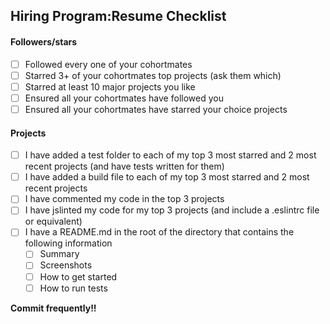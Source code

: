 ## Hiring Program:Resume Checklist

#### Followers/stars		

- [ ] Followed every one of your cohortmates	
- [ ] Starred 3+ of your cohortmates top projects (ask them which)	
- [ ] Starred at least 10 major projects you like	
- [ ] Ensured all your cohortmates have followed you	
- [ ] Ensured all your cohortmates have starred your choice projects	

#### Projects
	
- [ ] I have added a test folder to each of my top 3 most starred and 2 most recent projects (and have tests written for them)
- [ ] I have added a build file to each of my top 3 most starred and 2 most recent projects	
- [ ] I have commented my code in the top 3 projects	
- [ ] I have jslinted my code for my top 3 projects (and include a .eslintrc file or equivalent)
- [ ] I have a README.md in the root of the directory that contains the following information
	- [ ] Summary
	- [ ] Screenshots
	- [ ] How to get started
	- [ ] How to run tests

**Commit frequently!!**

